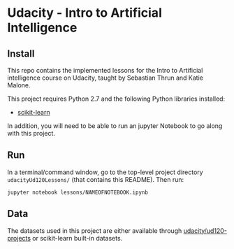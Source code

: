 # Udacity - Intro to Artificial Intelligence
## Install

This repo contains the implemented lessons for the Intro to Artificial intelligence course on Udacity, taught by Sebastian Thrun and Katie Malone.

This project requires Python 2.7 and the following Python libraries installed:

- [scikit-learn](http://scikit-learn.org/stable/)

In addition, you will need to be able to run an jupyter Notebook to go along with this project.


## Run

In a terminal/command window, go to the top-level project directory `udacityUd120Lessons/` (that contains this README). Then run:

```jupyter notebook lessons/NAMEOFNOTEBOOK.ipynb```

## Data

The datasets used in this project are either available through [udacity/ud120-projects](https://github.com/udacity/ud120-projects) or scikit-learn built-in datasets.